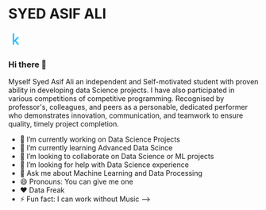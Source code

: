 # SYED ASIF ALI
[![Kaggle](kaggle.png)](https://www.kaggle.com/syedasifali)


### Hi there 👋

Myself Syed Asif Ali an independent and Self-motivated student with proven ability in developing data Science projects. I have also participated in various competitions of competitive programming. Recognised by professor's, colleagues, and peers as a personable, dedicated performer who demonstrates innovation, communication, and teamwork to ensure quality, timely project completion.

- 🔭 I’m currently working on Data Science Projects
- 🌱 I’m currently learning Advanced Data Scince
- 👯 I’m looking to collaborate on Data Science or ML projects
- 🤔 I’m looking for help with Data Science experience
- 💬 Ask me about Machine Learning and Data Processing
- 😄 Pronouns: You can give me one
- ❤️ Data Freak
- ⚡ Fun fact: I can work without Music
-->


<!--
**syedasifali891/syedasifali891** is a ✨ _special_ ✨ repository because its `README.md` (this file) appears on your GitHub profile.
